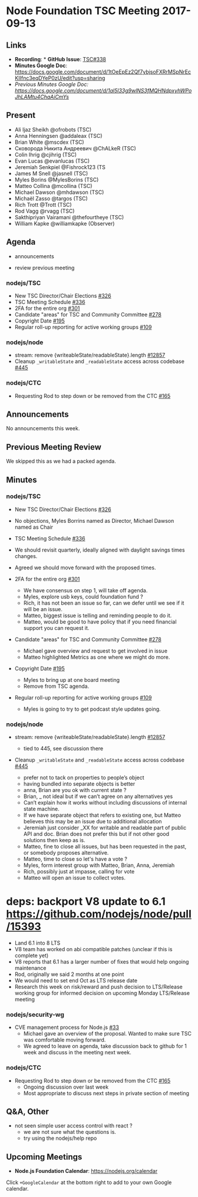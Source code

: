 # Node Foundation TSC Meeting 2017-09-13
## Links

* **Recording**: * **GitHub Issue**: [TSC#338](https://github.com/nodejs/TSC/issues/388)
* **Minutes Google Doc**: https://docs.google.com/document/d/1tOeEpEz2Qf7ybjsoFXRrMSpNrEcKIIfnc3eqDYeP0zU/edit?usp=sharing
* _Previous Minutes Google Doc: <https://docs.google.com/document/d/1al5l33g9wlNS3fMQHNdpxyhWPoJhLAMtu4ChaAiCmYs>_

## Present

* Ali Ijaz Sheikh @ofrobots (TSC)
* Anna Henningsen @addaleax (TSC)
* Brian White @mscdex (TSC)
* Сковорода Никита Андреевич @ChALkeR (TSC)
* Colin Ihrig @cjihrig (TSC)
* Evan Lucas @evanlucas (TSC)
* Jeremiah Senkpiel @Fishrock123 (TS
* James M Snell @jasnell (TSC)
* Myles Borins @MylesBorins (TSC)
* Matteo Collina @mcollina (TSC)
* Michael Dawson @mhdawson (TSC)
* Michaël Zasso @targos (TSC)
* Rich Trott @Trott (TSC)
* Rod Vagg @rvagg (TSC)
* Sakthipriyan Vairamani @thefourtheye (TSC)
* William Kapke @williamkapke (Observer)

## Agenda

* announcements

* review previous meeting

### nodejs/TSC

* New TSC Director/Chair Elections [#326](https://github.com/nodejs/TSC/issues/326)
* TSC Meeting Schedule [#336](https://github.com/nodejs/TSC/issues/336)
* 2FA for the entire org [#301](https://github.com/nodejs/TSC/issues/301)
* Candidate "areas" for TSC and Community Committee  [#278](https://github.com/nodejs/TSC/issues/278)
* Copyright Date [#195](https://github.com/nodejs/TSC/issues/195)
* Regular roll-up reporting for active working groups [#109](https://github.com/nodejs/TSC/issues/109)

### nodejs/node

* stream: remove {writeableState/readableState}.length [#12857](https://github.com/nodejs/node/pull/12857)
* Cleanup `_writableState` and `_readableState` access across codebase [#445](https://github.com/nodejs/node/issues/445)

### nodejs/CTC

* Requesting Rod to step down or be removed from the CTC [#165](https://github.com/nodejs/CTC/issues/165)

## Announcements

No announcements this week.

## Previous Meeting Review

We skipped this as we had a packed agenda.

## Minutes

### nodejs/TSC
* New TSC Director/Chair Elections [#326](https://github.com/nodejs/TSC/issues/326)
 * No objections, Myles Borrins named as Director, Michael Dawson named as Chair

* TSC Meeting Schedule [#336](https://github.com/nodejs/TSC/issues/336)
 * We should revisit quarterly, ideally aligned with 
   daylight savings times changes.
 * Agreed we should move forward with the proposed times.

* 2FA for the entire org [#301](https://github.com/nodejs/TSC/issues/301)
  * We have consensus on step 1, will take off agenda.
  * Myles, explore usb keys, could foundation fund ?
  * Rich, it has not been an issue so far, can we defer until we see
    if it will be an issue.
  * Matteo, biggest issue is telling and reminding people to do it.
  * Matteo, would be good to have  policy that if you need financial
    support you can request it.

* Candidate "areas" for TSC and Community Committee  [#278](https://github.com/nodejs/TSC/issues/278)
  * Michael gave overview and request to get involved in issue
  * Matteo highlighted Metrics as one where we might do more.

* Copyright Date [#195](https://github.com/nodejs/TSC/issues/195)
  * Myles to bring up at one board meeting
  * Remove from TSC agenda.

* Regular roll-up reporting for active working groups [#109](https://github.com/nodejs/TSC/issues/109)
  * Myles is going to try to get podcast style updates going.


### nodejs/node

* stream: remove {writeableState/readableState}.length [#12857](https://github.com/nodejs/node/pull/12857)
  * tied to 445, see discussion there

* Cleanup `_writableState` and `_readableState` access across codebase [#445](https://github.com/nodejs/node/issues/445)
  * prefer not to tack on properties to people’s object
  * having bundled into separate objects is better
  * anna, Brian are you ok with current state ?  
  * Brian, _ not ideal but if we can’t agree on any alternatives yes
  * Can’t explain how it works without including discussions of
    internal state machine.
  * If we have separate object that refers to existing one, but
    Matteo believes this may be an issue due to additional allocation
  * Jeremiah just consider _XX for writable and readable part of 
    public API and doc.  Brian does not prefer this but if not other
    good solutions then keep as is.
  * Matteo, fine to close all issues, but has been requested in
    the past, or somebody proposes alternative.
  * Matteo, time to close so let's have a vote ?
  * Myles, form interest group with Matteo, Brian, Anna, Jeremiah
  * Rich, possibly just at impasse, calling for vote
  * Matteo will open an issue to collect votes. 
    
# deps: backport V8 update to 6.1 https://github.com/nodejs/node/pull/15393
  * Land 6.1 into 8 LTS
  * V8 team has worked on abi compatible patches (unclear if this
    is complete yet)
  * V8 reports that 6.1 has a larger number of fixes that would help
    ongoing maintenance
  * Rod, originally we said 2 months at one point
  * We would need to set end Oct as LTS release date
  * Research this week on risk/reward and push decision to LTS/Release
    working group for informed decision on upcoming Monday LTS/Release meeting

### nodejs/security-wg

* CVE management process for Node.js [#33](https://github.com/nodejs/security-wg/issues/33)
  * Michael gave an overview of the proposal. Wanted to make sure TSC
    was comfortable moving forward. 
  * We agreed to leave on agenda, take discussion back to github
    for 1 week and discuss in the meeting next week.

### nodejs/CTC

* Requesting Rod to step down or be removed from the CTC [#165](https://github.com/nodejs/CTC/issues/165)
  * Ongoing discussion over last week
  * Most appropriate to discuss next steps in private section of meeting

## Q&A, Other

* not seen simple user access control with react ?
  * we are not sure what the questions is.
  * try using the nodejs/help repo

## Upcoming Meetings

* **Node.js Foundation Calendar**: https://nodejs.org/calendar

Click `+GoogleCalendar` at the bottom right to add to your own Google calendar.

